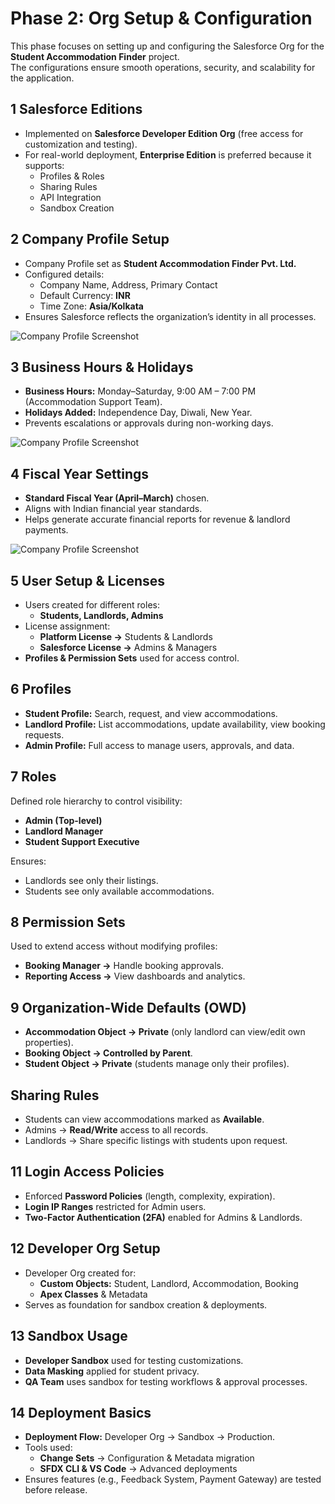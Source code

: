 # Phase 2: Org Setup & Configuration

This phase focuses on setting up and configuring the Salesforce Org for the **Student Accommodation Finder** project.  
The configurations ensure smooth operations, security, and scalability for the application.



## 1️ Salesforce Editions
- Implemented on **Salesforce Developer Edition Org** (free access for customization and testing).  
- For real-world deployment, **Enterprise Edition** is preferred because it supports:  
  - Profiles & Roles  
  - Sharing Rules  
  - API Integration  
  - Sandbox Creation  



## 2️ Company Profile Setup
- Company Profile set as **Student Accommodation Finder Pvt. Ltd.**  
- Configured details:  
  - Company Name, Address, Primary Contact  
  - Default Currency: **INR**  
  - Time Zone: **Asia/Kolkata**  
- Ensures Salesforce reflects the organization’s identity in all processes.  

![Company Profile Screenshot](/Project_Document/Images/Company%20setup.png)


## 3️ Business Hours & Holidays
- **Business Hours:** Monday–Saturday, 9:00 AM – 7:00 PM (Accommodation Support Team).  
- **Holidays Added:** Independence Day, Diwali, New Year.  
- Prevents escalations or approvals during non-working days.  

![Company Profile Screenshot](/Project_Document/Images/Business%20Hours.png)



## 4️ Fiscal Year Settings
- **Standard Fiscal Year (April–March)** chosen.  
- Aligns with Indian financial year standards.  
- Helps generate accurate financial reports for revenue & landlord payments.  

![Company Profile Screenshot](/Project_Document/Images/Fiscal%20year.png)



## 5️ User Setup & Licenses
- Users created for different roles:  
  - **Students, Landlords, Admins**  
- License assignment:  
  - **Platform License →** Students & Landlords  
  - **Salesforce License →** Admins & Managers  
- **Profiles & Permission Sets** used for access control.  



## 6️ Profiles
- **Student Profile:** Search, request, and view accommodations.  
- **Landlord Profile:** List accommodations, update availability, view booking requests.  
- **Admin Profile:** Full access to manage users, approvals, and data.  



## 7️ Roles
Defined role hierarchy to control visibility:  
- **Admin (Top-level)**  
- **Landlord Manager**  
- **Student Support Executive**  

Ensures:  
- Landlords see only their listings.  
- Students see only available accommodations.  



## 8️ Permission Sets
Used to extend access without modifying profiles:  
- **Booking Manager →** Handle booking approvals.  
- **Reporting Access →** View dashboards and analytics.  



## 9️ Organization-Wide Defaults (OWD)
- **Accommodation Object → Private** (only landlord can view/edit own properties).  
- **Booking Object → Controlled by Parent**.  
- **Student Object → Private** (students manage only their profiles).  



##  Sharing Rules
- Students can view accommodations marked as **Available**.  
- Admins → **Read/Write** access to all records.  
- Landlords → Share specific listings with students upon request.  



## 1️1️ Login Access Policies
- Enforced **Password Policies** (length, complexity, expiration).  
- **Login IP Ranges** restricted for Admin users.  
- **Two-Factor Authentication (2FA)** enabled for Admins & Landlords.  



## 1️2️ Developer Org Setup
- Developer Org created for:  
  - **Custom Objects:** Student, Landlord, Accommodation, Booking  
  - **Apex Classes** & Metadata  
- Serves as foundation for sandbox creation & deployments.  



## 1️3️ Sandbox Usage
- **Developer Sandbox** used for testing customizations.  
- **Data Masking** applied for student privacy.  
- **QA Team** uses sandbox for testing workflows & approval processes.  



## 1️4️ Deployment Basics
- **Deployment Flow:** Developer Org → Sandbox → Production.  
- Tools used:  
  - **Change Sets** → Configuration & Metadata migration  
  - **SFDX CLI & VS Code** → Advanced deployments  
- Ensures features (e.g., Feedback System, Payment Gateway) are tested before release.  
